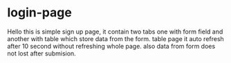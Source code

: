 # login-page

Hello this is simple sign up page, it contain two tabs one with form field and another with table which store data from the form. table page it auto  refresh after 10 second without refreshing whole page. also data from form does not lost after submision.
